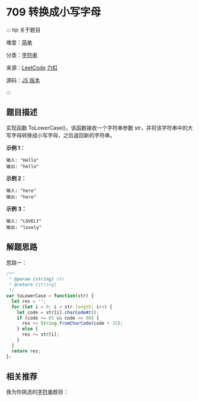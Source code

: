 # 709 转换成小写字母

::: tip 关于题目

难度：[简单](/solution/easy/)

分类：[字符串](/art/string.html)

来源：[LeetCode](https://leetcode.com/problems/to-lower-case/)  [力扣](https://leetcode-cn.com/problems/to-lower-case/)

源码：[JS 版本](https://github.com/swpuLeo/cattle/blob/master/src/easy/ToLowerCase.js)

:::



## 题目描述

实现函数 ToLowerCase()，该函数接收一个字符串参数 str，并将该字符串中的大写字母转换成小写字母，之后返回新的字符串。



**示例 1：**

```
输入: "Hello"
输出: "hello"
```

**示例 2：**

```
输入: "here"
输出: "here"
```

**示例** **3：**

```
输入: "LOVELY"
输出: "lovely"
```





## 解题思路

思路一：

```js
/**
 * @param {string} str
 * @return {string}
 */
var toLowerCase = function(str) {
  let res = '';
  for (let i = 0; i < str.length; i++) {
    let code = str[i].charCodeAt();
    if (code >= 65 && code <= 90) {
      res += String.fromCharCode(code + 32);
    } else {
      res += str[i];
    }
  }
  return res;
};
```



## 相关推荐

我为你挑选的[字符串](/art/string.html)题目：
